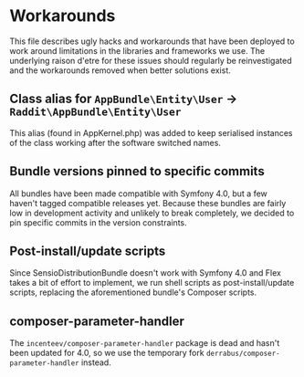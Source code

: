 Workarounds
===

This file describes ugly hacks and workarounds that have been deployed to work
around limitations in the libraries and frameworks we use. The underlying raison
d'etre for these issues should regularly be reinvestigated and the workarounds
removed when better solutions exist.

## Class alias for `AppBundle\Entity\User` -> `Raddit\AppBundle\Entity\User`

This alias (found in AppKernel.php) was added to keep serialised instances of
the class working after the software switched names.

## Bundle versions pinned to specific commits

All bundles have been made compatible with Symfony 4.0, but a few haven't tagged
compatible releases yet. Because these bundles are fairly low in development
activity and unlikely to break completely, we decided to pin specific commits in
the version constraints.

## Post-install/update scripts

Since SensioDistributionBundle doesn't work with Symfony 4.0 and Flex takes a
bit of effort to implement, we run shell scripts as post-install/update scripts,
replacing the aforementioned bundle's Composer scripts.

## composer-parameter-handler

The `incenteev/composer-parameter-handler` package is dead and hasn't been
updated for 4.0, so we use the temporary fork
`derrabus/composer-parameter-handler` instead.
